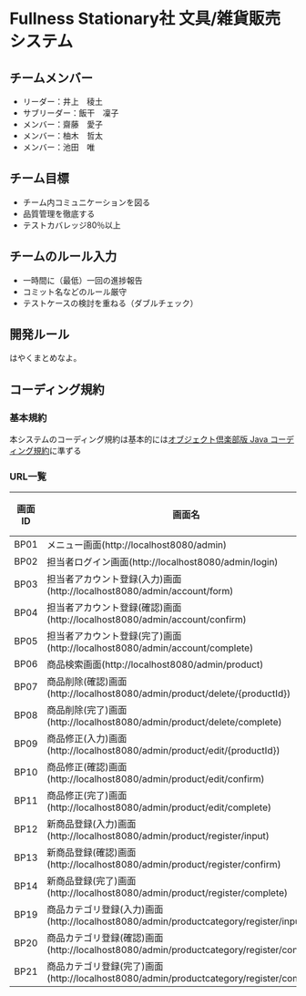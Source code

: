 
# Fullness Stationary社 文具/雑貨販売システム

## チームメンバー

- リーダー：井上　稜土
- サブリーダー：飯干　凜子
- メンバー：齋藤　愛子
- メンバー：柚木　哲太
- メンバー：池田　唯

## チーム目標

- チーム内コミュニケーションを図る
- 品質管理を徹底する
- テストカバレッジ80％以上

## チームのルール入力

- 一時間に（最低）一回の進捗報告
- コミット名などのルール厳守
- テストケースの検討を重ねる（ダブルチェック）

## 開発ルール

はやくまとめなよ。

## コーディング規約

### 基本規約

本システムのコーディング規約は基本的には[オブジェクト倶楽部版 Java コーディング規約](http://objectclub.jp/community/codingstandard/CodingStd.pdf)に準ずる

### URL一覧
画面ID|画面名|コントローラー|HTTPメソッド|メソッド|ビュー
---|---|---|---|---|---
BP01|メニュー画面(http://localhost8080/admin)|MenuController|GET|menu()|admin/index.html
BP02|担当者ログイン画面(http://localhost8080/admin/login)|LoginController|GET|login()|admin/login.html
BP03|担当者アカウント登録(入力)画面(http://localhost8080/admin/account/form)|AccountController|GET|input()|admin/account/input.html
BP04|担当者アカウント登録(確認)画面(http://localhost8080/admin/account/confirm)|AccountController|POST|confirm()|admin/account/confirm.html
BP05|担当者アカウント登録(完了)画面(http://localhost8080/admin/account/complete)|AccountController|GET|complete()|admin/account/complete.html
BP06|商品検索画面(http://localhost8080/admin/product)|ProductController|GET|search()|admin/product/search.html
BP07|商品削除(確認)画面(http://localhost8080/admin/product/delete/{productId})|ProductDeleteController|POST|confirm()|admin/product/delete/confirm.html
BP08|商品削除(完了)画面(http://localhost8080/admin/product/delete/complete)|ProductDeleteController|GET|complete()|admin/product/delete/complete.html
BP09|商品修正(入力)画面(http://localhost8080/admin/product/edit/{productId})|ProductEditController|GET|input()|admin/product/edit/input.html
BP10|商品修正(確認)画面(http://localhost8080/admin/product/edit/confirm)|ProductEditController|POST|confirm()|admin/product/edit/confirm.html
BP11|商品修正(完了)画面(http://localhost8080/admin/product/edit/complete)|ProductEditController|GET|complete()|admin/product/edit/complete.html
BP12|新商品登録(入力)画面(http://localhost8080/admin/product/register/input)|ProductRegisterController|GET|input()|admin/product/register/input.html
BP13|新商品登録(確認)画面(http://localhost8080/admin/product/register/confirm)|ProductRegisterController|POST|confirm()|admin/product/register/confirm.html
BP14|新商品登録(完了)画面(http://localhost8080/admin/product/register/complete)|ProductRegisterController|GET|complete()|admin/product/register/complete.html
BP19|商品カテゴリ登録(入力)画面(http://localhost8080/admin/productcategory/register/input)|ProductCategoryRegisterController|GET|input()|admin/productcategory/input.html
BP20|商品カテゴリ登録(確認)画面(http://localhost8080/admin/productcategory/register/confirm)|ProductCategoryRegisterController|POST|confirm()|admin/productcategory/confirm.html
BP21|商品カテゴリ登録(完了)画面(http://localhost8080/admin/productcategory/register/complete)|ProductCategoryRegisterController|GET|complete()|admin/productcategory/complete.html


